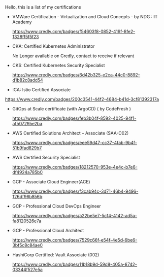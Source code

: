 Hello, 
  this is a list of my certifications
  
- VMWare Certification - Virtualization and Cloud Concepts - by NDG : IT Academy

  https://www.credly.com/badges/f54603f8-0852-419f-8fe2-1328ff5f5f23

- CKA: Certified Kubernetes Administrator 

  No Longer available on Credly, contact to receive if relevant 
  
- CKS: Certified Kubernetes Security Specialist

  https://www.credly.com/badges/6d42b325-e2ca-44c0-8892-d1b82c8add54
  
- ICA: Istio Certified Associate

 https://www.credly.com/badges/200c3541-44f2-4684-b41d-3cf81392317a

- GitOps at Scale certificate (with ArgoCD) ( by CodeFresh )

  https://www.credly.com/badges/feb3b04f-8592-4025-94f1-af507295e2ba

- AWS Certified Solutions Architect – Associate (SAA-C02)

  https://www.credly.com/badges/eee59d47-cc37-4fab-9b4f-51b9fad829b7

- AWS Certified Security Specialist

  https://www.credly.com/badges/18212570-953e-4e4c-b7e6-df4924a785b0

- GCP - Associate Cloud Engineer(ACE)
  
  https://www.credly.com/badges/f3cab94c-3d71-46b4-9496-126df96b856b
  
- GCP - Professional Cloud DevOps Engineer

  https://www.credly.com/badges/a22be5e7-5c14-4142-ad5a-fa8120526e7a

- GCP - Professional Cloud Architect
  
  https://www.credly.com/badges/7529c66f-e54f-4e5d-9be6-3bf5c8c84ae0

- HashiCorp Certified: Vault Associate (002)

  https://www.credly.com/badges/11b18b9d-59d8-405a-8742-03344f527e5a
